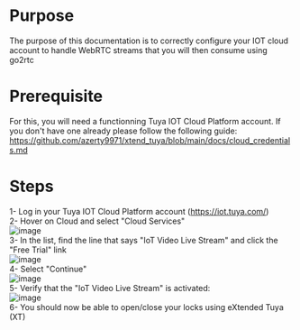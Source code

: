 # Purpose
The purpose of this documentation is to correctly configure your IOT cloud account to handle WebRTC streams that you will then consume using go2rtc

# Prerequisite
For this, you will need a functionning Tuya IOT Cloud Platform account. If you don't have one already please follow the following guide:
https://github.com/azerty9971/xtend_tuya/blob/main/docs/cloud_credentials.md

# Steps
1- Log in your Tuya IOT Cloud Platform account (https://iot.tuya.com/)<br/>
2- Hover on Cloud and select "Cloud Services"<br/>
![image](https://github.com/user-attachments/assets/80d90a6a-f337-417c-9c22-6f298799b803)<br/>
3- In the list, find the line that says "IoT Video Live Stream" and click the "Free Trial" link<br/>
![image](https://github.com/user-attachments/assets/1320b71d-17ff-44c1-bbe0-016541b9b0f9)<br/>
4- Select "Continue"<br/>
![image](https://github.com/user-attachments/assets/61ffbae2-6978-42a9-a396-41a9bc5818f8)<br/>
5- Verify that the "IoT Video Live Stream" is activated:<br/>
![image](https://github.com/user-attachments/assets/cd58e04d-632d-4e32-8d17-b5447480cb92)<br/>
6- You should now be able to open/close your locks using eXtended Tuya (XT)<br/>
